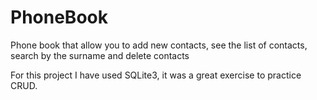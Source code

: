 # PhoneBook
Phone book that allow you to add new contacts, see the list of contacts, search by the surname and delete contacts

For this project I have used SQLite3, it was a great exercise to practice CRUD.
